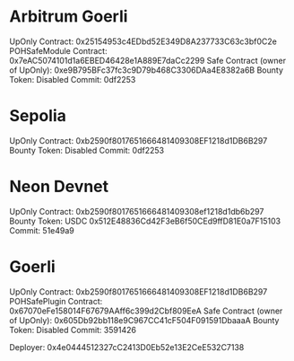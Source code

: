# Arbitrum Goerli
UpOnly Contract: 0x25154953c4EDbd52E349D8A237733C63c3bf0C2e
POHSafeModule Contract: 0x7eAC5074101d1a6EBED46428e1A889E7daCc2299
Safe Contract (owner of UpOnly): 0xe9B795BFc37fc3c9D79b468C3306DAa4E8382a6B
Bounty Token: Disabled
Commit: 0df2253

# Sepolia
UpOnly Contract: 0xb2590f8017651666481409308EF1218d1DB6B297
Bounty Token: Disabled
Commit: 0df2253

# Neon Devnet
UpOnly Contract: 0xb2590f8017651666481409308ef1218d1db6b297
Bounty Token: USDC 0x512E48836Cd42F3eB6f50CEd9ffD81E0a7F15103
Commit: 51e49a9

# Goerli
UpOnly Contract: 0xb2590f8017651666481409308EF1218d1DB6B297
POHSafePlugin Contract: 0x67070eFe158014F67679AAff6c399d2Cbf809EeA
Safe Contract (owner of UpOnly): 0x605Db92bb118e9C967CC41cF504F091591DbaaaA
Bounty Token: Disabled
Commit: 3591426

Deployer: 0x4e0444512327cC2413D0Eb52e13E2CeE532C7138
